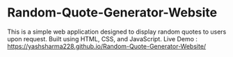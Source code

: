 # Random-Quote-Generator-Website
This is a simple web application designed to display random quotes to users upon request.
Built using HTML, CSS, and JavaScript.
Live Demo : https://yashsharma228.github.io/Random-Quote-Generator-Website/  
